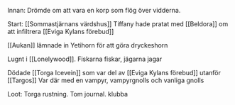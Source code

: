 Innan: Drömde om att vara en korp som flög över vidderna.

Start: [[Sommastjärnans värdshus]]
Tiffany hade pratat med [[Beldora]] om att infiltrera [[Eviga Kylans förebud]]

[[Aukan]] lämnade in Yetihorn för att göra dryckeshorn

Lugnt i [[Lonelywood]]. Fiskarna fiskar, jägarna jagar


Dödade [[Torga Icevein]] som var del av [[Eviga Kylans förebud]] utanför [[Targos]]
Var där med en vampyr, vampyrgnolls och vanliga gnolls

Loot: Torga rustning. Tom journal. klubba
